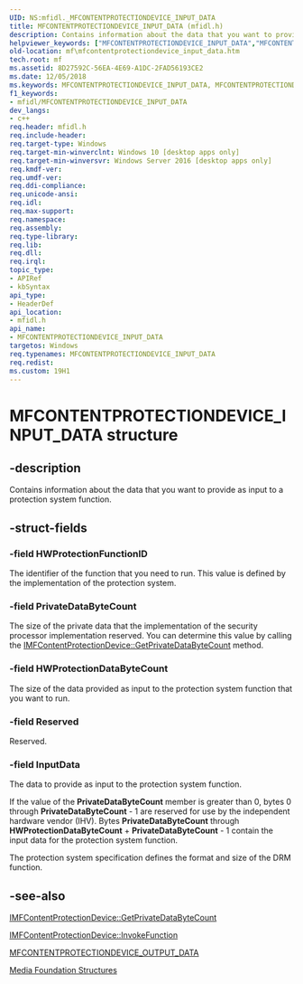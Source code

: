 ```yaml
---
UID: NS:mfidl._MFCONTENTPROTECTIONDEVICE_INPUT_DATA
title: MFCONTENTPROTECTIONDEVICE_INPUT_DATA (mfidl.h)
description: Contains information about the data that you want to provide as input to a protection system function.
helpviewer_keywords: ["MFCONTENTPROTECTIONDEVICE_INPUT_DATA","MFCONTENTPROTECTIONDEVICE_INPUT_DATA structure [Media Foundation]","mf.mfcontentprotectiondevice_input_data","mfidl/MFCONTENTPROTECTIONDEVICE_INPUT_DATA"]
old-location: mf\mfcontentprotectiondevice_input_data.htm
tech.root: mf
ms.assetid: 8D27592C-56EA-4E69-A1DC-2FAD56193CE2
ms.date: 12/05/2018
ms.keywords: MFCONTENTPROTECTIONDEVICE_INPUT_DATA, MFCONTENTPROTECTIONDEVICE_INPUT_DATA structure [Media Foundation], mf.mfcontentprotectiondevice_input_data, mfidl/MFCONTENTPROTECTIONDEVICE_INPUT_DATA
f1_keywords:
- mfidl/MFCONTENTPROTECTIONDEVICE_INPUT_DATA
dev_langs:
- c++
req.header: mfidl.h
req.include-header: 
req.target-type: Windows
req.target-min-winverclnt: Windows 10 [desktop apps only]
req.target-min-winversvr: Windows Server 2016 [desktop apps only]
req.kmdf-ver: 
req.umdf-ver: 
req.ddi-compliance: 
req.unicode-ansi: 
req.idl: 
req.max-support: 
req.namespace: 
req.assembly: 
req.type-library: 
req.lib: 
req.dll: 
req.irql: 
topic_type:
- APIRef
- kbSyntax
api_type:
- HeaderDef
api_location:
- mfidl.h
api_name:
- MFCONTENTPROTECTIONDEVICE_INPUT_DATA
targetos: Windows
req.typenames: MFCONTENTPROTECTIONDEVICE_INPUT_DATA
req.redist: 
ms.custom: 19H1
---
```


# MFCONTENTPROTECTIONDEVICE_INPUT_DATA structure


## -description


Contains information about the data that you want to provide as input to a protection system function.


## -struct-fields




### -field HWProtectionFunctionID

The identifier of the function that you need to run. This value is defined by the implementation of the protection system.  


### -field PrivateDataByteCount

The size of the private data that the implementation of  the security processor implementation reserved. You can determine this value by calling the <a href="https://docs.microsoft.com/windows/desktop/api/mfidl/nf-mfidl-imfcontentprotectiondevice-getprivatedatabytecount">IMFContentProtectionDevice::GetPrivateDataByteCount</a> method.


### -field HWProtectionDataByteCount

The size of the data provided as input to the protection system function that you want to run.  


### -field Reserved

Reserved.


### -field InputData

The data to provide as input to the protection system function.

If the value of the <b>PrivateDataByteCount</b> member is greater than 0, bytes 0 through <b>PrivateDataByteCount</b> - 1 are reserved for use by the independent hardware vendor (IHV). Bytes <b>PrivateDataByteCount</b> through <b>HWProtectionDataByteCount</b> + <b>PrivateDataByteCount</b> - 1 contain the input data for the protection system function.   

The protection system specification defines the format and size of the DRM function.


## -see-also




<a href="https://docs.microsoft.com/windows/desktop/api/mfidl/nf-mfidl-imfcontentprotectiondevice-getprivatedatabytecount">IMFContentProtectionDevice::GetPrivateDataByteCount</a>



<a href="https://docs.microsoft.com/windows/desktop/api/mfidl/nf-mfidl-imfcontentprotectiondevice-invokefunction">IMFContentProtectionDevice::InvokeFunction</a>



<a href="https://docs.microsoft.com/windows/desktop/api/mfidl/ns-mfidl-mfcontentprotectiondevice_output_data">MFCONTENTPROTECTIONDEVICE_OUTPUT_DATA</a>



<a href="https://docs.microsoft.com/windows/desktop/medfound/media-foundation-structures">Media Foundation Structures</a>
 

 

